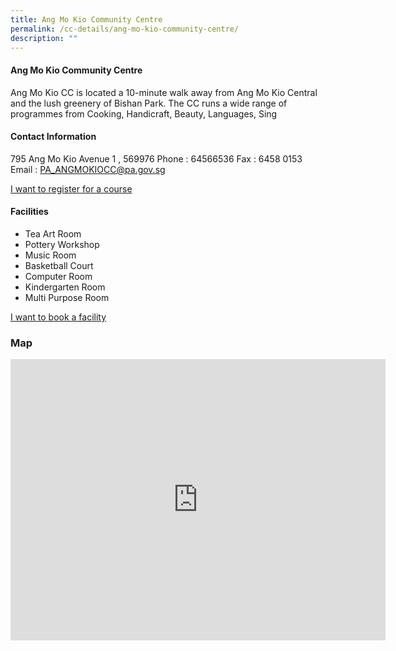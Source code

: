 ```yaml
---
title: Ang Mo Kio Community Centre
permalink: /cc-details/ang-mo-kio-community-centre/
description: ""
---
```

#### Ang Mo Kio Community Centre	

Ang Mo Kio CC is located a 10-minute walk away from Ang Mo Kio Central and the lush greenery of Bishan Park. The CC runs a wide range of programmes from Cooking, Handicraft, Beauty, Languages, Sing



#### Contact Information

795 Ang Mo Kio Avenue 1	, 569976
Phone : 64566536
Fax : 	6458 0153	
Email : PA_ANGMOKIOCC@pa.gov.sg

[I want to register for a course](https://www.onepa.gov.sg/)

#### Facilities

* Tea Art Room
* Pottery Workshop
* Music Room
* Basketball Court
* Computer Room
* Kindergarten Room
* Multi Purpose Room	

[I want to book a facility](https://www.onepa.gov.sg/)


### Map

<iframe src="https://www.google.com/maps/embed?pb=!1m18!1m12!1m3!1d3988.6828708219305!2d103.8382313153309!3d1.366958361899593!2m3!1f0!2f0!3f0!3m2!1i1024!2i768!4f13.1!3m3!1m2!1s0x31da16dedd4fd81b%3A0x5751734752a5ce39!2s795%20Ang%20Mo%20Kio%20Ave%201%2C%20Singapore%20569976!5e0!3m2!1sen!2ssg!4v1656897282830!5m2!1sen!2ssg" width="600" height="450" style="border:0;" allowfullscreen="" loading="lazy" ></iframe>